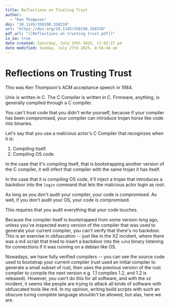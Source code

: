 ```yaml
---
title: Reflections on Trusting Trust
author:
  - "Ken Thompson"
doi: "10.1145/358198.358210"
url: "https://doi.org/10.1145/358198.358210"
pdf_url: "[[Reflections on trusting trust.pdf]]"
is_oa: true
date created: Saturday, July 19th 2025, 11:02:27 pm
date modified: Sunday, July 27th 2025, 8:56:48 am
---
```


# Reflections on Trusting Trust

This was Ken Thompson's ACM acceptance speech in 1984.

Unix is written in C. The C Compiler is written in C. Firmware, anything, is generally compiled through a C compiler.

You can't trust code that you didn't write yourself, because if your compiler has been compromised, your compiler can introduce trojan horse like code into binaries.

Let's say that you use a malicious actor's C Compiler that recognizes when it is:

1. Compiling itself.
2. Compiling OS code.

In the case that it's compiling itself, that is bootstrapping another version of the C compiler, it will infect that compiler with the same trojan it has itself.

In the case that it is compiling OS code, it'll inject a trojan that introduces a backdoor into the `login` command that lets the malicious actor login as root.

As long as you don't audit your compiler, your code is compromised.
As well, if you don't audit your OS, your code is compromised.

This requires that you audit everything that your code touches.

Because the compiler itself is bootstrapped from some version long ago, unless you've inspected every version of the compiler that was used to generate your current compiler, you can't verify that there's no backdoor. This is an exercise in obfuscation -- just like in the XZ incident, where there was a m4 script that tried to insert a backdoor into the `sshd` binary listening for connections if it was running on a debian like OS.

Nowadays, we have fully verified compilers -- you can see the source code used to bootstrap your current compiler (rust used an initial compiler to generate a small subset of rust, then uses the previous version of the rust compiler to compile the next version e.g. 1.1 compiles 1.2, and 1.2 is released). However, you can't do this for all software, and with the xz incident, it seems like people are trying to attack all kinds of software with obfuscated tools like m4. In my opinion, writing build scripts with such an obscure turing complete language shouldn't be allowed, but alas, here we are.

[^1]: https://www.cesarsotovalero.net/blog/revisiting-ken-thompson-reflection-on-trusting-trust.html
